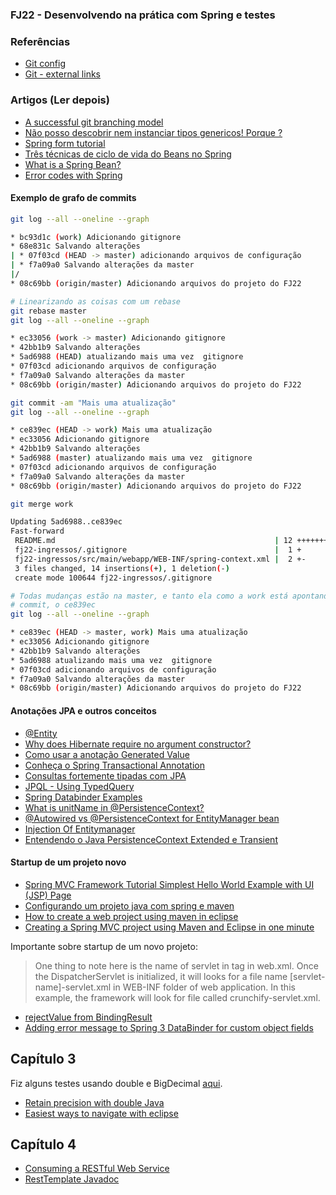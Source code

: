 ### FJ22 - Desenvolvendo na prática com Spring e testes

### Referências

- [Git config](https://git-scm.com/docs/git-config)
- [Git - external links](https://git-scm.com/doc/ext)


### Artigos (Ler depois)

- [A successful git branching model](https://nvie.com/posts/a-successful-git-branching-model/)
- [Não posso descobrir nem instanciar tipos genericos! Porque ?](https://blog.caelum.com.br/nao-posso-descobrir-nem-instanciar-tipos-genericos-porque/)
- [Spring form tutorial](https://www.baeldung.com/spring-mvc-form-tutorial)
- [Três técnicas de ciclo de vida do Beans no Spring](https://imasters.com.br/back-end/tres-tecnicas-de-ciclo-de-vida-dos-beans-no-spring)
- [What is a Spring Bean?](https://www.baeldung.com/spring-bean)
- [Error codes with Spring](https://www.logicbig.com/tutorials/spring-framework/spring-core/error-codes.html)
#### Exemplo de grafo de commits

```sh
git log --all --oneline --graph

* bc93d1c (work) Adicionando gitignore
* 68e831c Salvando alterações
| * 07f03cd (HEAD -> master) adicionando arquivos de configuração
| * f7a09a0 Salvando alterações da master
|/  
* 08c69bb (origin/master) Adicionando arquivos do projeto do FJ22

# Linearizando as coisas com um rebase
git rebase master
git log --all --oneline --graph

* ec33056 (work -> master) Adicionando gitignore
* 42bb1b9 Salvando alterações
* 5ad6988 (HEAD) atualizando mais uma vez  gitignore
* 07f03cd adicionando arquivos de configuração
* f7a09a0 Salvando alterações da master
* 08c69bb (origin/master) Adicionando arquivos do projeto do FJ22

git commit -am "Mais uma atualização"
git log --all --oneline --graph

* ce839ec (HEAD -> work) Mais uma atualização
* ec33056 Adicionando gitignore
* 42bb1b9 Salvando alterações
* 5ad6988 (master) atualizando mais uma vez  gitignore
* 07f03cd adicionando arquivos de configuração
* f7a09a0 Salvando alterações da master
* 08c69bb (origin/master) Adicionando arquivos do projeto do FJ22

git merge work

Updating 5ad6988..ce839ec
Fast-forward
 README.md                                                 | 12 ++++++++++++
 fj22-ingressos/.gitignore                                 |  1 +
 fj22-ingressos/src/main/webapp/WEB-INF/spring-context.xml |  2 +-
 3 files changed, 14 insertions(+), 1 deletion(-)
 create mode 100644 fj22-ingressos/.gitignore

# Todas mudanças estão na master, e tanto ela como a work está apontando para o mesmo
# commit, o ce839ec
git log --all --oneline --graph

* ce839ec (HEAD -> master, work) Mais uma atualização
* ec33056 Adicionando gitignore
* 42bb1b9 Salvando alterações
* 5ad6988 atualizando mais uma vez  gitignore
* 07f03cd adicionando arquivos de configuração
* f7a09a0 Salvando alterações da master
* 08c69bb (origin/master) Adicionando arquivos do projeto do FJ22

```

#### Anotações JPA e outros conceitos
- [@Entity](https://www.oracle.com/technetwork/middleware/ias/entity-annotations-090770.html)
- [Why does Hibernate require no argument constructor?](https://stackoverflow.com/questions/2935826/why-does-hibernate-require-no-argument-constructor/29433238#29433238)
- [Como usar a anotação Generated Value](https://www.devmedia.com.br/jpa-como-usar-a-anotacao-generatedvalue/38592)
- [Conheça o Spring Transactional Annotation](https://www.devmedia.com.br/conheca-o-spring-transactional-annotations/32472)
- [Consultas fortemente tipadas com JPA](https://blog.caelum.com.br/consultas-fortemente-tipadas-com-jpa/)
- [JPQL - Using TypedQuery](https://www.logicbig.com/tutorials/java-ee-tutorial/jpa/jpql-typed-query.html)
- [Spring Databinder Examples](https://www.logicbig.com/how-to/code-snippets/jcode-spring-framework-databinder.html)
- [What is unitName in @PersistenceContext?](https://coderanch.com/t/481448/certification/unitName-PersistenceContext)
- [@Autowired vs @PersistenceContext for EntityManager bean](https://stackoverflow.com/questions/31335211/autowired-vs-persistencecontext-for-entitymanager-bean)
- [Injection Of Entitymanager](https://tomee.apache.org/examples-trunk/injection-of-entitymanager/README.html)
- [Entendendo o Java PersistenceContext Extended e Transient](https://www.devmedia.com.br/entendendo-o-java-persistencecontext-extended-e-transient/30493)


#### Startup de um projeto novo

- [Spring MVC Framework Tutorial Simplest Hello World Example with UI (JSP) Page](https://crunchify.com/simplest-spring-mvc-hello-world-example-tutorial-spring-model-view-controller-tips/)
- [Configurando um projeto java com spring e maven](http://www.ciceroednilson.com.br/configurando-um-projeto-java-com-spring-mvc-e-maven/)
- [How to create a web project using maven in eclipse](https://dzone.com/articles/how-to-create-a-web-project-using-maven-in-eclipse-1)
- [Creating a Spring MVC project using Maven and Eclipse in one minute](https://www.codejava.net/frameworks/spring/creating-a-spring-mvc-project-using-maven-and-eclipse-in-one-minute)

Importante sobre startup de um novo projeto: 

> One thing to note here is the name of servlet in <servlet-name> tag in web.xml. Once the DispatcherServlet is initialized, it will looks for a file name [servlet-name]-servlet.xml  in WEB-INF folder of web application. In this example, the framework will look for file called crunchify-servlet.xml.

- [rejectValue from BindingResult](https://docs.spring.io/spring/docs/3.1.x/javadoc-api/org/springframework/validation/Errors.html#rejectValue%28java.lang.String,%20java.lang.String,%20java.lang.String%29)
- [Adding error message to Spring 3 DataBinder for custom object fields](https://stackoverflow.com/questions/12107503/adding-error-message-to-spring-3-databinder-for-custom-object-fields)

## Capítulo 3

Fiz alguns testes usando double e BigDecimal [aqui](https://gist.github.com/fllsouto/687e02c67d2b4f9d4f6a60a0bc464ef5).

- [Retain precision with double Java](https://stackoverflow.com/questions/322749/retain-precision-with-double-in-java)
- [Easiest ways to navigate with eclipse](https://dzone.com/articles/easiest-ways-navigate-methods)

## Capítulo 4

- [Consuming a RESTful Web Service](https://spring.io/guides/gs/consuming-rest/)
- [RestTemplate Javadoc](https://docs.spring.io/spring-framework/docs/current/javadoc-api/org/springframework/web/client/RestTemplate.html)